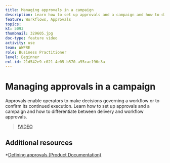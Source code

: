 ```yaml
---
title: Managing approvals in a campaign
description: Learn how to set up approvals and a campaign and how to differentiate between delivery and workflow approvals.
feature: Workflows, Approvals
topics: 
kt: 5093
thumbnail: 329605.jpg
doc-type: feature video
activity: use
team: WWFRE
role: Business Practitioner
level: Beginner
exl-id: 21d542e9-c021-4e05-b570-a55cac196c3a
---
```

# Managing approvals in a campaign

Approvals enable operators to make decisions governing a workflow or to confirm its continued execution.
Learn how to set up approvals and a campaign and how to differentiate between delivery and workflow approvals.

>[!VIDEO](https://video.tv.adobe.com/v/329605?quality=12)

## Additional resources

*[Defining approvals (Product Documentation)](https://experienceleague.adobe.com/docs/campaign-classic/using/automating-with-workflows/executing-a-workflow/defining-approvals.html?lang=en#sending-emails)
